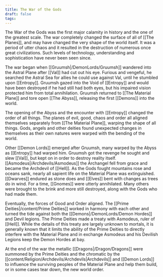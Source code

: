 ```yaml
---
title: The War of the Gods
draft: false
tags:
---
```

The War of the Gods was the first major calamity in history and the one of the greatest scale. The war completely changed the surface of all of [[The Planes]], and may have changed the very shape of the world itself. It was a period of utter chaos and it resulted in the destruction of numerous once great civilizations. Such levels of technology, understanding and sophistication have never been seen since. 

The war began when [[Gruumsh|/DemonLords/Gruumsh]] wandered into the Astral Plane after [[Val]] had cut out his eye. Furious and vengeful, he searched the Astral Sea for allies he could use against Val, until he stumbled upon [[Entropy]]. Gruumsh gazed into the Void of [[Entropy]] and would have been destroyed if he had still had both eyes, but his impaired vision protected him from total annihilation. Gruumsh returned to [[The Material Plane]] and tore open [[The Abyss]], releasing the first [[Demons]] into the world. 

The opening of the Abyss and the encounter with [[Entropy]] changed the order of all things. The planes of evil, good, chaos and order all aligned themselves separately from [[The Material Plane]], warping the shape of all things. Gods, angels and other deities found unexpected changes in themselves as their own natures were warped with the bending of the world. 

Other [[Demon Lords]] emerged after Gruumsh, many warped by the Abyss as [[Entropy]] had warped him. Gruumsh got the revenge he sought and slew [[Val]], but kept on in order to destroy reality itself. [[Asmodeus|/Archdevils/Asmodeus]] the Archangel fell from grace and became the Archdevil of [[Hell]]. As the Gods fought mountains rose and oceans sank, nearly all sapient life on the Material Plane was extinguished. [[Dwarves]] endured as stone does and [[Elves]] bent with changes as trees do in wind. For a time, [[Gnomes]] were utterly annihilated. Many others were brought to the brink and more still destroyed, along with the Gods who had made them. 

Eventually, the forces of Good and Order aligned. The [[Prime Deities|/content/Prime Deities]] worked in harmony with each other and turned the tide against both the [[Demons|/DemonLords/Demon Hordes]] and Devil legions. The Prime Deities made a treaty with Asmodeus, ruler of [[Hell]]. While the details of this treaty are largely unknown to mortals, it is generally known that it limits the ability of the Prime Deities to directly interfere with the Material Plane and in exchange Asmodeus and his Devilish Legions keep the Demon Hordes at bay. 

At the end of the war the metallic [[Dragons|/Dragon/Dragons]] were summoned by the Prime Deities and the chromatic by the [[content/Religion/Archdevils/Archdevils|Archdevils]] and [[Demon Lords]] to influence the surviving peoples of the Material Plane and help them build, or in some cases tear down, the new world order. 